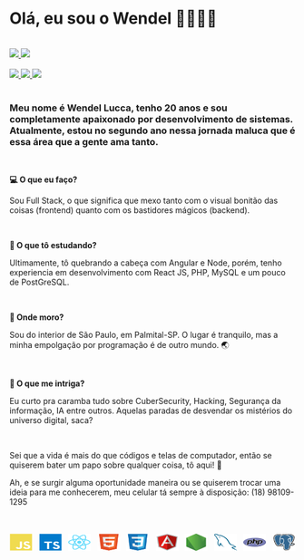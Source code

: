 ### <h1>Olá, eu sou o Wendel 👋👨🏼‍💻</h1><br>

<div>
  <a href="https://github.com/Wendel25">
  <img height="180em" src="https://github-readme-stats.vercel.app/api?username=Wendel25&show_icons=true&theme=dracula&include_all_commits=true"/>
  <img height="180em" src="https://github-readme-stats.vercel.app/api/top-langs/?username=Wendel25&layout=compact&langs_count=16&theme=dracula"/>
</div><br>

<div> 
  <a href="https://api.whatsapp.com/send?phone=5518981091295" title="(18) 981091295">
    <img src="https://img.shields.io/badge/-Whatsapp-%2325D366?style=for-the-badge&logo=whatsapp&logoColor=white" target="_blank">
  </a>

  <a href="https://www.linkedin.com/in/wendel-l-1353b3205" target="Wendel Lucca">
    <img src="https://img.shields.io/badge/-LinkedIn-%230077B5?style=for-the-badge&logo=linkedin&logoColor=white" target="_blank">
  </a> 

  <a href="mailto:luccawendel25@gmail.com" title="luccawendel25@gmail.com">
    <img src="https://img.shields.io/badge/-Gmail-%23333?style=for-the-badge&logo=gmail&logoColor=white" target="_blank">
  </a>
</div><br>

<h3>Meu nome é Wendel Lucca, tenho 20 anos e sou completamente apaixonado por desenvolvimento de sistemas. Atualmente, estou no segundo ano nessa jornada maluca que é essa área que a gente ama tanto.</h3>

<div>
  <br>
  <p><b>💻 O que eu faço?</b></p>
  <p>Sou Full Stack, o que significa que mexo tanto com o visual bonitão das coisas (frontend) quanto com os bastidores mágicos (backend).</p><br>
</div>

<div>
  <p><b>🚀 O que tô estudando?</b></p>
  <p>Ultimamente, tô quebrando a cabeça com Angular e Node, porém, tenho experiencia em desenvolvimento com React JS, PHP, MySQL e um pouco de PostGreSQL.</p><br>
</div>

<div>
  <p><b>📍 Onde moro?</b></p>
  <p>Sou do interior de São Paulo, em Palmital-SP. O lugar é tranquilo, mas a minha empolgação por programação é de outro mundo. 🌏</p><br>
</div>

<div>
  <p><b>🤖 O que me intriga?</b></p>
  <p>Eu curto pra caramba tudo sobre CuberSecurity, Hacking, Segurança da informação, IA entre outros. Aquelas paradas de desvendar os mistérios do universo digital, saca?</p><br>
</div>

<div>
  <p>Sei que a vida é mais do que códigos e telas de computador, então se quiserem bater um papo sobre qualquer coisa, tô aqui! 🌟</p>
  <p>Ah, e se surgir alguma oportunidade maneira ou se quiserem trocar uma ideia para me conhecerem, meu celular tá sempre à disposição: (18) 98109-1295</p>
</div><br><br>

<div style="display: flex; justify-content: space-between;">
  <img height="30" width="40" src="https://raw.githubusercontent.com/devicons/devicon/master/icons/javascript/javascript-plain.svg">
  <img height="30" width="40" src="https://raw.githubusercontent.com/devicons/devicon/master/icons/typescript/typescript-plain.svg">
  <img height="30" width="40" src="https://raw.githubusercontent.com/devicons/devicon/master/icons/react/react-original.svg">
  <img height="30" width="40" src="https://raw.githubusercontent.com/devicons/devicon/master/icons/html5/html5-original.svg">
  <img height="30" width="40" src="https://raw.githubusercontent.com/devicons/devicon/master/icons/css3/css3-original.svg">
  <img height="30" width="40" src="https://raw.githubusercontent.com/devicons/devicon/master/icons/angularjs/angularjs-original.svg">
  <img height="30" width="40" src="https://raw.githubusercontent.com/devicons/devicon/master/icons/nodejs/nodejs-original.svg">
  <img height="30" width="40" src="https://raw.githubusercontent.com/devicons/devicon/master/icons/mysql/mysql-original.svg">
  <img height="30" width="40" src="https://raw.githubusercontent.com/devicons/devicon/master/icons/php/php-original.svg">
  <img height="30" width="40" src="https://raw.githubusercontent.com/devicons/devicon/master/icons/postgresql/postgresql-original.svg">
</div>
